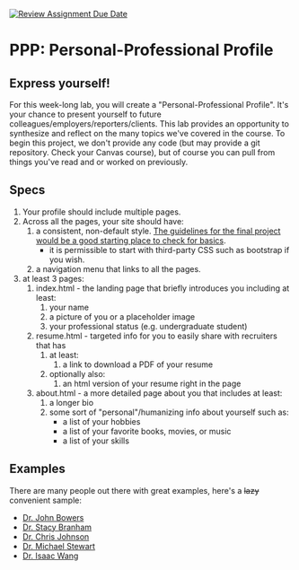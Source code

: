 [![Review Assignment Due Date](https://classroom.github.com/assets/deadline-readme-button-24ddc0f5d75046c5622901739e7c5dd533143b0c8e959d652212380cedb1ea36.svg)](https://classroom.github.com/a/tCN_lEIN)
# PPP: Personal-Professional Profile

## Express yourself!

For this week-long lab, you will create a "Personal-Professional Profile".
It's your chance to present yourself to future colleagues/employers/reporters/clients.
This lab provides an opportunity to synthesize and reflect on the many topics we've covered in the course.
To begin this project, we don't provide any code (but may provide a  git repository. Check your Canvas course), but of course you can pull from things you've read and or worked on previously.

## Specs
1. Your profile should include multiple pages.
1. Across all the pages, your site should have:
    1. a consistent, non-default style. [The guidelines for the final project would be a good starting place to check for basics](../../projects/1/#professional-practices-and-design-quality).
        * it is permissible to start with third-party CSS such as bootstrap if you wish.
    1. a navigation menu that links to all the pages.
1. at least 3 pages:
    1. index.html - the landing page that briefly introduces you including at least:
        1. your name
        1. a picture of you or a placeholder image
        1. your professional status (e.g. undergraduate student)
    1. resume.html - targeted info for you to easily share with recruiters that has
        1. at least:
            1. a link to download a PDF of your resume
        1. optionally also:
            1. an html version of your resume right in the page
    1. about.html - a more detailed page about you that includes at least:
        1. a longer bio
        1. some sort of "personal"/humanizing info about yourself such as:
            * a list of your hobbies
            * a list of your favorite books, movies, or music
            * a list of your skills

## Examples

There are many people out there with great examples, here's a ~~lazy~~ convenient sample:
* [Dr. John Bowers](https://w3.cs.jmu.edu/bowersjc/)
* [Dr. Stacy Branham](https://www.stacybranham.com/)
* [Dr. Chris Johnson](https://twodee.org/)
* [Dr. Michael Stewart](https://hcientist.com/)
* [Dr. Isaac Wang](https://www.isaacdwang.com/)
